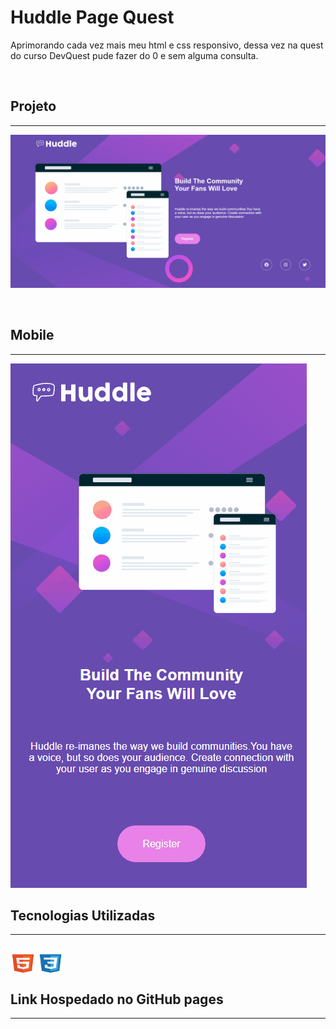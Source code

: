 # Huddle Page Quest

Aprimorando cada vez mais meu html e css responsivo, dessa vez na quest do curso DevQuest pude fazer do 0 e sem alguma consulta.

<br>

## Projeto

---

[<img src="./src/Desktop.gif" alt="foto do projeto ">]()

<br>

## Mobile

---

[<img src="./src/Animação.gif" alt="">]()
<br>

## Tecnologias Utilizadas

---

<br>
  <img align="center" alt="HTML" height="30" width="40" src="https://raw.githubusercontent.com/devicons/devicon/master/icons/html5/html5-original.svg">
  <img align="center" alt="CSS" height="30" width="40" src="https://raw.githubusercontent.com/devicons/devicon/master/icons/css3/css3-original.svg">

<br>

## Link Hospedado no GitHub pages

---

